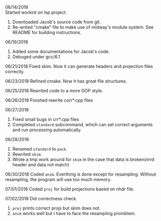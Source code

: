 06/14/2018		
Started workint on lsp project.		
1. Downloaded Jacob's source code from git.		
2. Re-writed "cmake" file to make use of midway's module system. See README for building instructions.

06/19/2018
1. Added some documentations for Jacob's code.        
2. Debuged under gcc/6.1     

06/21/2018
Fixed skim. Now it can generate headers and projection files correctly.

06/23/2018
Refined cmake. Now it has great file structures.     

06/25/2018
Rewrited code to a more OOP style.		

06/26/2018
Finished rewrite corr*.cpp files

06/27/2018      
1. Fixed small bugs in crr*.cpp files     
2. Completed `standard` subcommand, which can set correct arguments and run processing automatically.    

06/28/2018
1. Renamed `standard` to `pack`.     
2. Rewrited `skim`.      
3. Wrote a tmp work around for `skim` in the case that data is broken(nrrd header and data not match)       

06/30/2018
Coded `anim`. Everthing is done except for resampling. Without resampling, the program will use too much memory.     

07/01/2018
Coded `proj` for build projections based on nhdr file.

07/02/2018
Did correctness check.  
1. `proj` prints correct projs but skim does not. 
2. `anim` works well but I have to face the resampling promblem.    